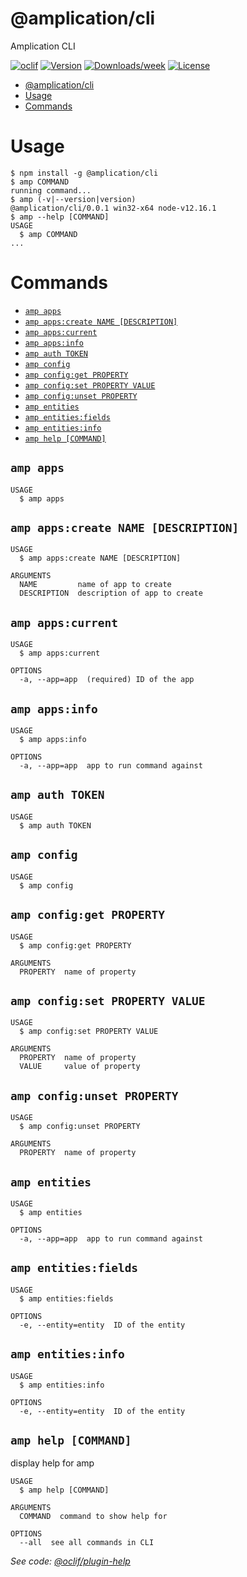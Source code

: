# @amplication/cli

Amplication CLI

[![oclif](https://img.shields.io/badge/cli-oclif-brightgreen.svg)](https://oclif.io)
[![Version](https://img.shields.io/npm/v/@amplication/cli.svg)](https://npmjs.org/package/@amplication/cli)
[![Downloads/week](https://img.shields.io/npm/dw/@amplication/cli.svg)](https://npmjs.org/package/@amplication/cli)
[![License](https://img.shields.io/npm/l/@amplication/cli.svg)](https://github.com/noctifer20/cli/blob/master/package.json)

<!-- toc -->
* [@amplication/cli](#amplicationcli)
* [Usage](#usage)
* [Commands](#commands)
<!-- tocstop -->

# Usage

<!-- usage -->
```sh-session
$ npm install -g @amplication/cli
$ amp COMMAND
running command...
$ amp (-v|--version|version)
@amplication/cli/0.0.1 win32-x64 node-v12.16.1
$ amp --help [COMMAND]
USAGE
  $ amp COMMAND
...
```
<!-- usagestop -->

# Commands

<!-- commands -->
* [`amp apps`](#amp-apps)
* [`amp apps:create NAME [DESCRIPTION]`](#amp-appscreate-name-description)
* [`amp apps:current`](#amp-appscurrent)
* [`amp apps:info`](#amp-appsinfo)
* [`amp auth TOKEN`](#amp-auth-token)
* [`amp config`](#amp-config)
* [`amp config:get PROPERTY`](#amp-configget-property)
* [`amp config:set PROPERTY VALUE`](#amp-configset-property-value)
* [`amp config:unset PROPERTY`](#amp-configunset-property)
* [`amp entities`](#amp-entities)
* [`amp entities:fields`](#amp-entitiesfields)
* [`amp entities:info`](#amp-entitiesinfo)
* [`amp help [COMMAND]`](#amp-help-command)

## `amp apps`

```
USAGE
  $ amp apps
```

## `amp apps:create NAME [DESCRIPTION]`

```
USAGE
  $ amp apps:create NAME [DESCRIPTION]

ARGUMENTS
  NAME         name of app to create
  DESCRIPTION  description of app to create
```

## `amp apps:current`

```
USAGE
  $ amp apps:current

OPTIONS
  -a, --app=app  (required) ID of the app
```

## `amp apps:info`

```
USAGE
  $ amp apps:info

OPTIONS
  -a, --app=app  app to run command against
```

## `amp auth TOKEN`

```
USAGE
  $ amp auth TOKEN
```

## `amp config`

```
USAGE
  $ amp config
```

## `amp config:get PROPERTY`

```
USAGE
  $ amp config:get PROPERTY

ARGUMENTS
  PROPERTY  name of property
```

## `amp config:set PROPERTY VALUE`

```
USAGE
  $ amp config:set PROPERTY VALUE

ARGUMENTS
  PROPERTY  name of property
  VALUE     value of property
```

## `amp config:unset PROPERTY`

```
USAGE
  $ amp config:unset PROPERTY

ARGUMENTS
  PROPERTY  name of property
```

## `amp entities`

```
USAGE
  $ amp entities

OPTIONS
  -a, --app=app  app to run command against
```

## `amp entities:fields`

```
USAGE
  $ amp entities:fields

OPTIONS
  -e, --entity=entity  ID of the entity
```

## `amp entities:info`

```
USAGE
  $ amp entities:info

OPTIONS
  -e, --entity=entity  ID of the entity
```

## `amp help [COMMAND]`

display help for amp

```
USAGE
  $ amp help [COMMAND]

ARGUMENTS
  COMMAND  command to show help for

OPTIONS
  --all  see all commands in CLI
```

_See code: [@oclif/plugin-help](https://github.com/oclif/plugin-help/blob/v3.2.2/src/commands/help.ts)_
<!-- commandsstop -->
